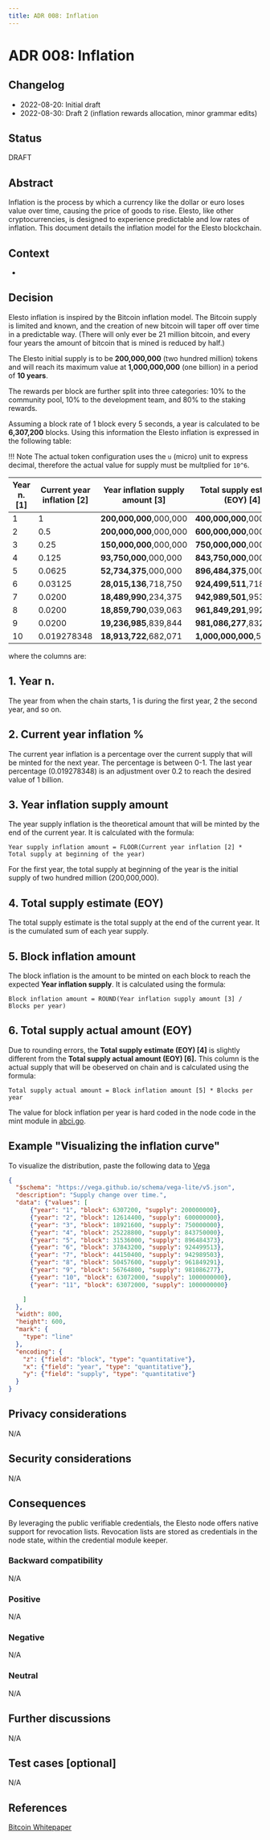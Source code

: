 ```yaml
---
title: ADR 008: Inflation
---
```

# ADR 008: Inflation

## Changelog

- 2022-08-20: Initial draft
- 2022-08-30: Draft 2 (inflation rewards allocation, minor grammar edits)

## Status

DRAFT

## Abstract

Inflation is the process by which a currency like the dollar or euro loses value over time, causing the price of goods to rise. Elesto, like other cryptocurrencies, is designed to experience predictable and low rates of inflation. This document details the inflation model for the Elesto blockchain.

## Context

-

## Decision

Elesto inflation is inspired by the Bitcoin inflation model. The Bitcoin supply is limited and known, and the creation of new bitcoin will taper off over time in a predictable way. (There will only ever be 21 million bitcoin, and every four years the amount of bitcoin that is mined is reduced by half.) 

The Elesto initial supply is to be **200,000,000** (two hundred million) tokens and will reach its maximum value at **1,000,000,000** (one billion) in a period of **10 years**.

The rewards per block are further split into three categories: 10% to the community pool, 10% to the development team, and 80% to the staking rewards.

Assuming a block rate of 1 block every 5 seconds, a year is calculated to be **6,307,200** blocks. Using this information the Elesto inflation is expressed in the following table:

!!! Note
    The actual token configuration uses the `u` (micro) unit to express decimal, therefore the actual value for supply must be multplied for `10^6`.


| Year n.  [1]  | Current year inflation [2] | Year inflation supply amount [3]  | Total supply estimate (EOY) [4] | Block inflation amount [5] | **Total supply actual amount (EOY)** [6] |
| ---------- | ---------------- | --------------------- | --------------------------- | --------------- | ------------------------- |
| 1          | 1                | **200,000,000**,000,000   | **400,000,000**,000,000         | **31**,709,792      | **400,000,000**,102,400       |
| 2          | 0.5              | **200,000,000**,000,000   | **600,000,000**,000,000         | **31**,709,792      | **600,000,000**,102,400       |
| 3          | 0.25             | **150,000,000**,000,000   | **750,000,000**,000,000         | **23**,782,344      | **750,000,000**,076,800       |
| 4          | 0.125            | **93,750,000**,000,000    | **843,750,000**,000,000         | **14**,863,965      | **843,750,000**,048,000       |
| 5          | 0.0625           | **52,734,375**,000,000    | **896,484,375**,000,000         | **8**,360,980       | **896,484,373**,056,000       |
| 6          | 0.03125          | **28,015,136**,718,750    | **924,499,511**,718,750         | **4**,441,771       | **924,499,513**,051,200       |
| 7          | 0.0200           | **18,489,990**,234,375    | **942,989,501**,953,125         | **2**,931,569       | **942,989,503**,715,550       |
| 8          | 0.0200           | **18,859,790**,039,063    | **961,849,291**,992,188         | **2**,990,200       | **961,849,291**,393,125       |
| 9          | 0.0200           | **19,236,985**,839,844    | **981,086,277**,832,031         | **3**,050,004       | **981,086,277**,220,988       |
| 10         | 0.019278348      | **18,913,722**,682,071    | **1,000,000,000**,514,100       | **2**,998,751       | **1,000,000,000**,139,230     |

where the columns are:

## 1. Year n.

The year from when the chain starts, 1 is during the first year, 2 the second year, and so on.

## 2. Current year inflation %

The current year inflation is a percentage over the current supply that will be minted for the next year. The percentage is between 0-1. The last year percentage (0.019278348) is an adjustment over 0.2 to reach the desired value of 1 billion.

## 3. Year inflation supply amount

The year supply inflation is the theoretical amount that will be minted by the end of the current year. It is calculated with the formula:

```
Year supply inflation amount = FLOOR(Current year inflation [2] * Total supply at beginning of the year)
```

For the first year, the total supply at beginning of the year is the initial supply of two hundred million (200,000,000).

## 4. Total supply estimate (EOY)

The total supply estimate is the total supply at the end of the current year. It is the cumulated sum of each year supply.

## 5. Block inflation amount

The block inflation is the amount to be minted on each block to reach the expected **Year inflation supply**. It is calculated using the formula:

```
Block inflation amount = ROUND(Year inflation supply amount [3] / Blocks per year)
```
## 6. Total supply actual amount (EOY)

Due to rounding errors, the **Total supply estimate (EOY) [4]** is slightly different from the **Total supply actual amount (EOY) [6].** This column is the actual supply that will be obeserved on chain and is calculated using the formula:

```
Total supply actual amount = Block inflation amount [5] * Blocks per year
```

The value for block inflation per year is hard coded in the node code in the mint module in [abci.go](../../x/mint/abci.go#L21).


## Example "Visualizing the inflation curve"

To visualize the distribution, paste the following data to [Vega](https://vega.github.io/editor/#/)

```json
{
  "$schema": "https://vega.github.io/schema/vega-lite/v5.json",
  "description": "Supply change over time.",
  "data": {"values": [
      {"year": "1", "block": 6307200, "supply": 200000000},
      {"year": "2", "block": 12614400, "supply": 600000000},
      {"year": "3", "block": 18921600, "supply": 750000000},
      {"year": "4", "block": 25228800, "supply": 843750000},
      {"year": "5", "block": 31536000, "supply": 896484373},
      {"year": "6", "block": 37843200, "supply": 924499513},
      {"year": "7", "block": 44150400, "supply": 942989503},
      {"year": "8", "block": 50457600, "supply": 961849291},
      {"year": "9", "block": 56764800, "supply": 981086277},
      {"year": "10", "block": 63072000, "supply": 1000000000},
      {"year": "11", "block": 63072000, "supply": 1000000000}

    ]
  },
  "width": 800,
  "height": 600,
  "mark": {
    "type": "line"
  },
  "encoding": {
    "z": {"field": "block", "type": "quantitative"},
    "x": {"field": "year", "type": "quantitative"},
    "y": {"field": "supply", "type": "quantitative"}
  }
}
```


## Privacy considerations

N/A

## Security considerations

N/A

## Consequences
  
By leveraging the public verifiable credentials, the Elesto node offers native support for revocation lists. Revocation lists are stored as credentials in the node state, within the credential module keeper.

### Backward compatibility

N/A

### Positive

N/A

### Negative

N/A

### Neutral

N/A

## Further discussions

N/A

## Test cases [optional]

N/A

## References

[Bitcoin Whitepaper](https://bitcoin.org/bitcoin.pdf)

